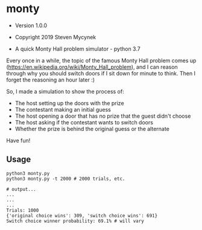 # monty

* Version 1.0.0

* Copyright 2019 Steven Mycynek

* A quick Monty Hall problem simulator - python 3.7

Every once in a while, the topic of the famous Monty Hall
problem comes up (https://en.wikipedia.org/wiki/Monty_Hall_problem),
and I can reason through why you should switch doors if I sit down
for minute to think.  Then I forget the reasoning an hour later :)  

So, I made a simulation to show the process of:

* The host setting up the doors with the prize
* The contestant making an initial guess
* The host opening a door that has no prize that the guest didn't choose
* The host asking if the contestant wants to switch doors
* Whether the prize is behind the original guess or the alternate

Have fun!

## Usage

```
python3 monty.py
python3 monty.py -t 2000 # 2000 trials, etc.

# output...
...
...
...
Trials: 1000
{'original choice wins': 309, 'switch choice wins': 691}
Switch choice winner probability: 69.1% # will vary
```
